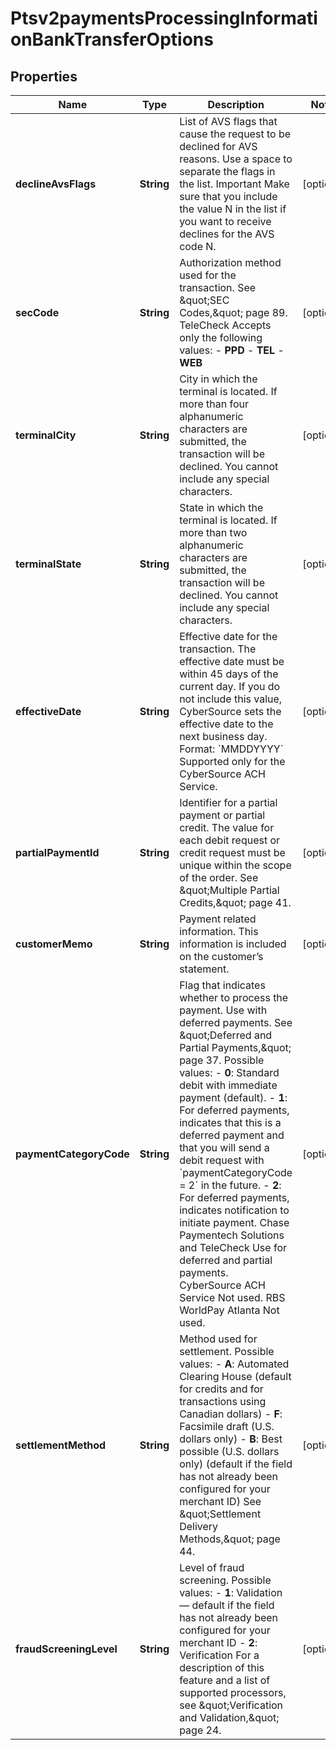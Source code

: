 
# Ptsv2paymentsProcessingInformationBankTransferOptions

## Properties
Name | Type | Description | Notes
------------ | ------------- | ------------- | -------------
**declineAvsFlags** | **String** | List of AVS flags that cause the request to be declined for AVS reasons. Use a space to separate the flags in the list. Important Make sure that you include the value N in the list if you want to receive declines for the AVS code N.  |  [optional]
**secCode** | **String** | Authorization method used for the transaction. See \&quot;SEC Codes,\&quot; page 89.  TeleCheck Accepts only the following values: - **PPD** - **TEL** - **WEB**  |  [optional]
**terminalCity** | **String** | City in which the terminal is located. If more than four alphanumeric characters are submitted, the transaction will be declined.  You cannot include any special characters.  |  [optional]
**terminalState** | **String** | State in which the terminal is located. If more than two alphanumeric characters are submitted, the transaction will be declined.  You cannot include any special characters.  |  [optional]
**effectiveDate** | **String** | Effective date for the transaction. The effective date must be within 45 days of the current day. If you do not include this value, CyberSource sets the effective date to the next business day.  Format: &#x60;MMDDYYYY&#x60;  Supported only for the CyberSource ACH Service.  |  [optional]
**partialPaymentId** | **String** | Identifier for a partial payment or partial credit.  The value for each debit request or credit request must be unique within the scope of the order. See \&quot;Multiple Partial Credits,\&quot; page 41.  |  [optional]
**customerMemo** | **String** | Payment related information.  This information is included on the customer’s statement.  |  [optional]
**paymentCategoryCode** | **String** | Flag that indicates whether to process the payment.  Use with deferred payments. See \&quot;Deferred and Partial Payments,\&quot; page 37.  Possible values: - **0**: Standard debit with immediate payment (default). - **1**: For deferred payments, indicates that this is a deferred payment and that you will send a debit request with &#x60;paymentCategoryCode &#x3D; 2&#x60; in the future. - **2**: For deferred payments, indicates notification to initiate payment.  Chase Paymentech Solutions and TeleCheck Use for deferred and partial payments.  CyberSource ACH Service Not used.  RBS WorldPay Atlanta Not used.  |  [optional]
**settlementMethod** | **String** | Method used for settlement.  Possible values: - **A**: Automated Clearing House (default for credits and for transactions using Canadian dollars) - **F**: Facsimile draft (U.S. dollars only) - **B**: Best possible (U.S. dollars only) (default if the field has not already been configured for your merchant ID)  See \&quot;Settlement Delivery Methods,\&quot; page 44.  |  [optional]
**fraudScreeningLevel** | **String** | Level of fraud screening.  Possible values: - **1**: Validation — default if the field has not already been configured for your merchant ID - **2**: Verification  For a description of this feature and a list of supported processors, see \&quot;Verification and Validation,\&quot; page 24.  |  [optional]



